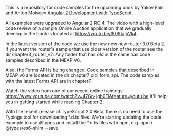 This is a repository for code samples for the upcoming book by Yakov Fain and Anton Moiseev <a href="https://manning.com/books/angular-2-development-with-typescript">Angular 2 Development with TypeScript</a>. 

All examples were upgraded to Angular 2 RC.4.  The video with a high-level code review of a sample Online Auction application that we gradually develop in the book is located at https://youtu.be/I809tajbVk4.

In the latest version of the code we use the new new new router 3.0 Beta 2. If you want the router's sample that use older version of the router see the dir chapter3_router_v2.
Any folder that has _old_ in the name has code samples described in the MEAP V6.

Also, the Forms API is being changed. Code samples that described in MEAP v6 are located in the dir chapter7_old_form_api. The code samples with the latest Forms API are in chapter7.

Watch the video from one of our recent online trainings:
https://www.youtube.com/watch?v=47Gn-jgb0FI&feature=youtu.be
It'll help you in getting started while reading Chapter 2.

With the recent release of TypeScript 2.0 Beta, there is no need to use the Typings tool for downloading *.d.ts files. We're starting updating the code example to use @types and install the *.d.ts files with npm, e.g. 
npm i @types/es6-shim --save

